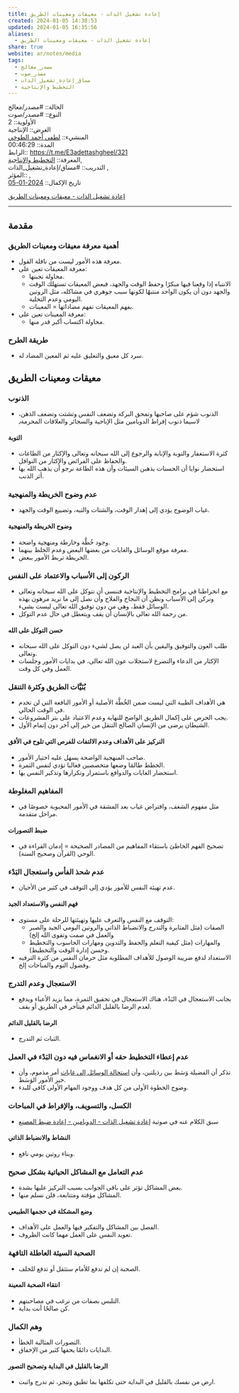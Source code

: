 ```yaml
---  
title: إعادة تشغيل الذات - معيقات ومعينات الطريق  
created: 2024-01-05 14:38:53  
updated: 2024-01-05 16:35:56  
aliases:  
  - إعادة تشغيل الذات - معيقات ومعينات الطريق  
share: true  
website: ar/notes/media  
tags:  
  - مصدر_معالج  
  - مصدر_صوت  
  - مساق_إعادة_تشغيل_الذات  
  - التخطيط واﻹنتاجية  
---  
```

  
  
  
الحالة:: #مصدر/معالج    
النوع:: #مصدر/صوت    
اﻷولوية:: 2    
الغرض:: الإنتاجية    
المنشيء:: [لطفي أحمد الطوخي](%D9%84%D8%B7%D9%81%D9%8A%20%D8%A3%D8%AD%D9%85%D8%AF%20%D8%A7%D9%84%D8%B7%D9%88%D8%AE%D9%8A.md)    
المدة:: 00:46:29    
الرابط:: <https://t.me/E3adettashgheel/321>    
المعرفة:: [التخطيط واﻹنتاجية](%D8%A7%D9%84%D8%AA%D8%AE%D8%B7%D9%8A%D8%B7%20%D9%88%D8%A7%EF%BB%B9%D9%86%D8%AA%D8%A7%D8%AC%D9%8A%D8%A9.md),    
التدريب:: #مساق/إعادة_تشغيل_الذات ,    
المؤثر:: ,    
تاريخ اﻹكمال:: [2024-01-05](2024-01-05.md)  
  
[إعادة تشغيل الذات - معيقات ومعينات الطريق](https://t.me/E3adettashgheel/320)  
  
---  
  
## مقدمة  
  
### أهمية معرفة معيقات ومعينات الطريق  
  
- معرفة هذه الأمور ليست من نافلة القول.  
- معرفة المعيقات تعين على:  
	- محاولة تجبنها.  
	- الانتباه إذا وقعنا فيها مبكرًا وحفظ الوقت والجهد، فبعض المعيقات تستهلك الوقت والجهد دون أن يكون الواحد منتبهًا لكونها سبب جوهري في مشاكله، مثل الروتين اليومي وعدم التخلية.  
	- بفهم المعيقات نفهم مضاداتها = المعينات.  
- معرفة المعينات تعين على:  
	- محاولة اكتساب أكبر قدر منها.  
  
### طريقة الطرح  
  
- سرد كل معيق والتعليق عليه ثم المعين المضاد له.  
  
## معيقات ومعينات الطريق  
  
### الذنوب  
  
- الذنوب شؤم على صاحبها وتمحق البركة وتضعف النفس وتشتت وتضعف الذهن، لاسيما ذنوب إفراط الدوبامين مثل الإباحية والسجائر والعلاقات المحرمة٫  
  
#### التوبة  
  
- كثرة الاستغفار والتوبة والإنابة والرجوع إلى الله سبحانه وتعالى والإكثار من الطاعات والحفاظ على الفرائض والإكثار من النوافل.  
- استحضار نوايا أن الحسنات يذهبن السيئات وأن هذه الطاعة نرجو أن يذهب الله بها أثر الذنب.  
  
### عدم وضوح الخريطة والمنهجية  
  
- غياب الوضوح يؤدي إلى إهدار الوقت، والشتات والتيه، وتضييع الوقت والجهد.  
  
#### وضوح الخريطة والمنهجية  
  
- وجود خُطَّة وخارطة ومنهجية واضحة.  
- معرفة موقع الوسائل والغايات من بعضها البعض وعدم الخلط بينهما.  
- الخريطة تربط الأمور ببعض.  
  
### الركون إلى الأسباب والاعتماد على النفس  
  
- مع انخراطنا في برامج التخطيط والإنتاجية فننسى أن نتوكل على الله سبحانه وتعالى ونركن إلى الأسباب ونظن أن النجاح والفلاح وأن نصل إلى ما نريد مرهون بهذه الوسائل فقط، وهي من دون توفيق الله تعالى ليست بشيء.  
- من رحمة الله تعالى بالإنسان أن يقف ويتعطل في حال عدم التوكل.  
  
#### حسن التوكل على الله  
  
- طلب العون والتوفيق واليقين بأن العبد لن يصل لشيء دون التوكل على الله سبحانه وتعالى.  
- الإكثار من الدعاء والتضرع لاستجلاب عون الله تعالى، في بدايات الأمور وجلسات العمل وفي كل وقت.  
  
### بُنَيَّات الطريق وكثرة التنقل  
  
- هي الأهداف الطيبة التي ليست ضمن الخُطَّة الأصلية أو الأمور النافعة التي لن تخدم في الوقت الحالي.  
- يجب الحرص على إكمال الطريق الواضح للنهاية وعدم الاعتياد على بتر المشروعات.  
- الشيطان يرضى من الإنسان الصالح التنقل من خير إلى آخر دون إتمام الأول.  
  
#### التركيز على الأهداف وعدم الالتفات للفرص التي تلوح في الأفق  
  
- صاحب المنهجية الواضحة يسهل عليه اختيار الأمور.  
- الخطط طالمَا وضعها متخصصين فغالبا تؤدي لنفس الثمرة.  
- استحضار الغايات والدوافع باستمرار وتكرارها وتذكير النفس بها.  
  
### المفاهيم المغلوطة  
  
- مثل مفهوم الشغف، وافتراض غياب بعد المشقة في الأمور المحبوبة خصوصًا في مراحل متقدمة.  
  
#### ضبط التصورات  
  
- تصحيح الفهم الخاطئ باستقاء المفاهيم من المصادر الصحيحة = إدمان القراءة في الوحي (القرآن وصحيح السنة).  
  
### عدم شحذ الفأس واستعجال البَدْء  
  
- عدم تهيئة النفس للأمور يؤدي إلى التوقف في كثير من الأحيان.  
  
#### فهم النفس والاستعداد الجيد  
  
- التوقف مع النفس والتعرف عليها وتهيئتها للرحلة على مستوى:  
	- الصفات (مثل المثابرة والتدرج والانضباط الذاتي والروتين اليومي الجيد والصبر والعمل في صمت وتقوى الله إلخ)  
	- والمهارات (مثل كيفية التعلم والحفظ والتدوين ومهارات الحاسوب والتخطيط وحسن إدارة الوقت والتخطيط).  
- الاستعداد لدفع ضريبة الوصول للأهداف المطلوبة مثل حرمان النفس من كثرة الترفيه وفضول النوم والمباحات إلخ.  
  
### الاستعجال وعدم التدرج  
  
- بجانب الاستعجال في البَدْء، هناك الاستعجال في تحقيق الثمرة، مما يزيد الأعباء ويدفع لعدم الرضا بالقليل الدائم فيتأخر في الطريق أو يقف.  
  
#### الرضا بالقليل الدائم  
  
- الثبات ثم التدرج.  
  
### عدم إعطاء التخطيط حقه أو الانغماس فيه دون البَدْء في العمل  
  
- تذكر أن الفضيلة وَسَط بين رذيلتين، وأن [استحالة الوسائل إلى غايات](./%D8%A5%D8%B9%D8%A7%D8%AF%D8%A9%20%D8%AA%D8%B4%D8%BA%D9%8A%D9%84%20%D8%A7%D9%84%D8%B0%D8%A7%D8%AA%20-%20%D8%AE%D8%B7%D9%88%D8%B1%D8%A9%20%D8%A7%D8%B3%D8%AA%D8%AD%D8%A7%D9%84%D8%A9%20%D8%A7%D9%84%D9%88%D8%B3%D8%A7%D8%A6%D9%84%20%D8%A5%D9%84%D9%89%20%D8%BA%D8%A7%D9%8A%D8%A7%D8%AA.md) أمر مذموم، وأن خير الأمور الوَسَط.  
- وضوح الخطوة الأولى من كل هدف ووجود المهام الأولى كافي للبدء.  
  
### الكسل، والتسويف، والإفراط في المباحات  
  
- سبق الكلام عنه في صوتية [إعادة تشغيل الذات - الدوبامين - إعادة ضبط المصنع](./%D8%A5%D8%B9%D8%A7%D8%AF%D8%A9%20%D8%AA%D8%B4%D8%BA%D9%8A%D9%84%20%D8%A7%D9%84%D8%B0%D8%A7%D8%AA%20-%20%D8%A7%D9%84%D8%AF%D9%88%D8%A8%D8%A7%D9%85%D9%8A%D9%86%20-%20%D8%A5%D8%B9%D8%A7%D8%AF%D8%A9%20%D8%B6%D8%A8%D8%B7%20%D8%A7%D9%84%D9%85%D8%B5%D9%86%D8%B9.md)  
  
#### النشاط والانضباط الذاتي  
  
- وبناء روتين يومي نافع.  
  
### عدم التعامل مع المشاكل الحياتية بشكل صحيح  
  
- بعض المشاكل تؤثر على باقي الجوانب بسبب التركيز عليها بشدة.  
- المشاكل مؤقتة ومتتابعة، فلن نسلم منها.  
  
#### وضع المشكلة في حجمها الطبيعي  
  
- الفصل بين المشاكل والتفكير فيها والعمل على الأهداف.  
- تعويد النفس على العمل مهما كانت الظروف.  
  
### الصحبة السيئة العاطلة التافهة  
  
- الصحبة إن لم تدفع للأمام ستثقل أو تدفع للخلف.  
  
#### انتقاء الصحبة المعينة  
  
- التلبس بصفات من ترغب في مصاحبتهم.  
- كن صالحًا أنت بداية.  
  
### وهم الكمال  
  
- التصورات المثالية الخطأ.  
- البدايات دائمًا يحفها كثير من الإخفاق.  
  
#### الرضا بالقليل في البداية وتصحيح التصور  
  
- ارض من نفسك بالقليل في البداية حتى تكلفها بما تطيق وتنجز، ثم تدرج واثبت.  
